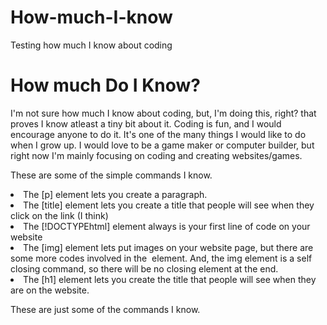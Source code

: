 # How-much-I-know
Testing how much I know about coding
<!DOCTYPEhtml>
<html>
<head>
<title>How Much Do I Know About Coding?</title>
<head>
<body>
<h1>How much Do I Know?</h1>
<p> I'm not sure how much I know about coding, but, I'm doing this, right? that proves I know atleast a tiny bit about it. Coding is fun, and I would encourage anyone to do it. It's one of the many things I would like to do when I grow up. I would love to be a game maker or computer builder, but right now I'm mainly focusing on coding and creating websites/games.</p>

<p>These are some of the simple commands I know.<p>
<u1>
<li>The [p] element lets you create a paragraph.</li>
<li>The [title] element lets you create a title that people will see when they click on the link (I think)</li>
<li>The [!DOCTYPEhtml] element always is your first line of code on your website</li>
<li>The [img] element lets put images on your website page, but there are some more codes involved in the <img/> element. And, the img element is a self closing command, so there will be no closing element at the end.</li>
<li>The [h1] element lets you create the title that people will see when they are on the website.</li>
</u1>
<p> These are just some of the commands I know.</p>

